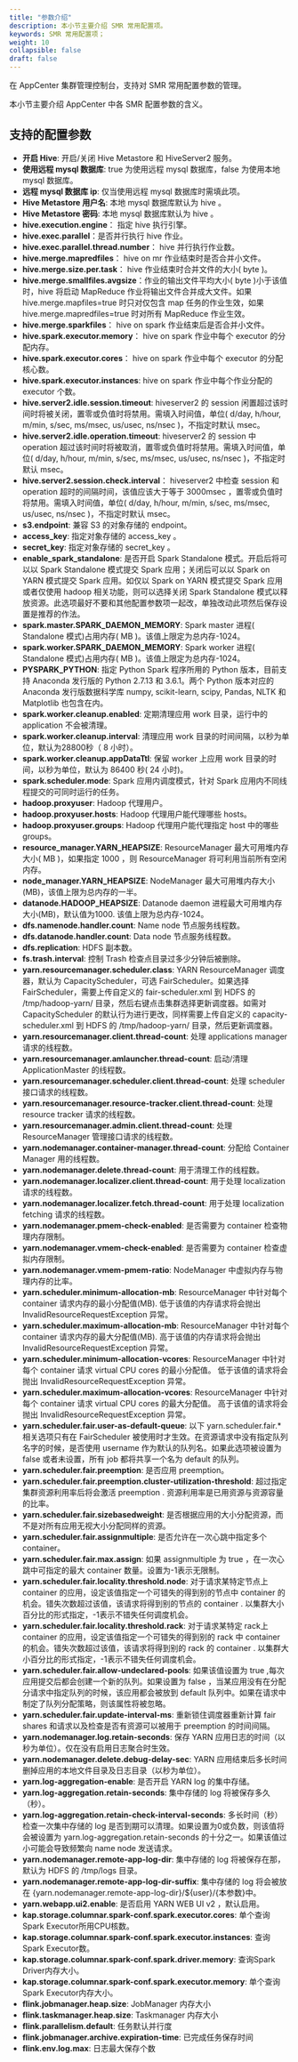 ```yaml
---
title: "参数介绍"
description: 本小节主要介绍 SMR 常用配置项。 
keywords: SMR 常用配置项；
weight: 10
collapsible: false
draft: false
---
```




在 AppCenter 集群管理控制台，支持对 SMR 常用配置参数的管理。

本小节主要介绍 AppCenter 中各 SMR 配置参数的含义。 

## 支持的配置参数

- **开启 Hive**: 开启/关闭 Hive Metastore 和 HiveServer2 服务。
- **使用远程 mysql 数据库**: true 为使用远程 mysql 数据库，false 为使用本地 mysql 数据库。
- **远程 mysql 数据库 ip**: 仅当使用远程 mysql 数据库时需填此项。
- **Hive Metastore 用户名**: 本地 mysql 数据库默认为 hive 。
- **Hive Metastore 密码**: 本地 mysql 数据库默认为 hive 。
- **hive.execution.engine**： 指定 hive 执行引擎。	
- **hive.exec.parallel**：是否并行执行 hive 作业。
- **hive.exec.parallel.thread.number**： hive 并行执行作业数。
- **hive.merge.mapredfiles**： hive on mr 作业结束时是否合并小文件。
- **hive.merge.size.per.task**： hive 作业结束时合并文件的大小( byte )。
- **hive.merge.smallfiles.avgsize**：作业的输出文件平均大小( byte )小于该值时，hive 将启动 MapReduce 作业将输出文件合并成大文件。如果 hive.merge.mapfiles=true 时只对仅包含 map 任务的作业生效，如果 hive.merge.mapredfiles=true 时对所有 MapReduce 作业生效。
- **hive.merge.sparkfiles**： hive on spark 作业结束后是否合并小文件。	
- **hive.spark.executor.memory**： hive on spark 作业中每个 executor 的分配内存。	
- **hive.spark.executor.cores**： hive on spark 作业中每个 executor 的分配核心数。
- **hive.spark.executor.instances**: hive on spark 作业中每个作业分配的 executor 个数。
- **hive.server2.idle.session.timeout**: hiveserver2 的 session 闲置超过该时间时将被关闭，置零或负值时将禁用。需填入时间值，单位( d/day, h/hour, m/min, s/sec, ms/msec, us/usec, ns/nsec )，不指定时默认 msec。
- **hive.server2.idle.operation.timeout**: hiveserver2 的 session 中 operation 超过该时间时将被取消，置零或负值时将禁用。需填入时间值，单位( d/day, h/hour, m/min, s/sec, ms/msec, us/usec, ns/nsec )，不指定时默认 msec。
- **hive.server2.session.check.interval**： hiveserver2 中检查 session 和 operation 超时的间隔时间，该值应该大于等于 3000msec ，置零或负值时将禁用。需填入时间值，单位( d/day, h/hour, m/min, s/sec, ms/msec, us/usec, ns/nsec )，不指定时默认 msec。
- **s3.endpoint**: 兼容 S3 的对象存储的 endpoint。
- **access_key**: 指定对象存储的 access_key 。
- **secret_key**: 指定对象存储的 secret_key 。
- **enable_spark_standalone**: 是否开启 Spark Standalone 模式。开启后将可以以 Spark Standalone 模式提交 Spark 应用；关闭后可以以 Spark on YARN 模式提交 Spark 应用。如仅以 Spark on YARN 模式提交 Spark 应用或者仅使用 hadoop 相关功能，则可以选择关闭 Spark Standalone 模式以释放资源。此选项最好不要和其他配置参数项一起改，单独改动此项然后保存设置是推荐的作法。
- **spark.master.SPARK_DAEMON_MEMORY**: Spark master 进程( Standalone 模式)占用内存( MB )。该值上限定为总内存-1024。
- **spark.worker.SPARK_DAEMON_MEMORY**: Spark worker 进程( Standalone 模式)占用内存( MB )。该值上限定为总内存-1024。
- **PYSPARK_PYTHON**: 指定 Python Spark 程序所用的 Python 版本，目前支持 Anaconda 发行版的 Python 2.7.13 和 3.6.1。两个 Python 版本对应的 Anaconda 发行版数据科学库 numpy, scikit-learn, scipy, Pandas, NLTK 和 Matplotlib 也包含在内。
- **spark.worker.cleanup.enabled**: 定期清理应用 work 目录，运行中的 application 不会被清理。
- **spark.worker.cleanup.interval**: 清理应用 work 目录的时间间隔，以秒为单位，默认为28800秒（ 8 小时）。
- **spark.worker.cleanup.appDataTtl**: 保留 worker 上应用 work 目录的时间，以秒为单位，默认为 86400 秒( 24 小时)。
- **spark.scheduler.mode**: Spark 应用内调度模式，针对 Spark 应用内不同线程提交的可同时运行的任务。
- **hadoop.proxyuser**: Hadoop 代理用户。
- **hadoop.proxyuser.hosts**: Hadoop 代理用户能代理哪些 hosts。
- **hadoop.proxyuser.groups**: Hadoop 代理用户能代理指定 host 中的哪些 groups。
- **resource_manager.YARN_HEAPSIZE**: ResourceManager 最大可用堆内存大小( MB )，如果指定 1000 ，则 ResourceManager 将可利用当前所有空闲内存。
- **node_manager.YARN_HEAPSIZE**: NodeManager 最大可用堆内存大小(MB)，该值上限为总内存的一半。
- **datanode.HADOOP_HEAPSIZE**: Datanode daemon 进程最大可用堆内存大小(MB)，默认值为1000. 该值上限为总内存-1024。
- **dfs.namenode.handler.count**: Name node 节点服务线程数。
- **dfs.datanode.handler.count**: Data node 节点服务线程数。
- **dfs.replication**: HDFS 副本数。
- **fs.trash.interval**: 控制 Trash 检查点目录过多少分钟后被删除。
- **yarn.resourcemanager.scheduler.class**: YARN ResourceManager 调度器，默认为 CapacityScheduler，可选 FairScheduler。如果选择 FairScheduler，需要上传自定义的 fair-scheduler.xml 到 HDFS 的 /tmp/hadoop-yarn/ 目录，然后右键点击集群选择更新调度器。如需对 CapacityScheduler 的默认行为进行更改，同样需要上传自定义的 capacity-scheduler.xml 到 HDFS 的 /tmp/hadoop-yarn/ 目录，然后更新调度器。
- **yarn.resourcemanager.client.thread-count**: 处理 applications manager 请求的线程数。
- **yarn.resourcemanager.amlauncher.thread-count**: 启动/清理 ApplicationMaster 的线程数。
- **yarn.resourcemanager.scheduler.client.thread-count**: 处理 scheduler 接口请求的线程数。
- **yarn.resourcemanager.resource-tracker.client.thread-count**: 处理 resource tracker 请求的线程数。
- **yarn.resourcemanager.admin.client.thread-count**: 处理 ResourceManager 管理接口请求的线程数。
- **yarn.nodemanager.container-manager.thread-count**: 分配给 Container Manager 用的线程数。
- **yarn.nodemanager.delete.thread-count**: 用于清理工作的线程数。
- **yarn.nodemanager.localizer.client.thread-count**: 用于处理 localization 请求的线程数。
- **yarn.nodemanager.localizer.fetch.thread-count**: 用于处理 localization fetching 请求的线程数。
- **yarn.nodemanager.pmem-check-enabled**: 是否需要为 container 检查物理内存限制。
- **yarn.nodemanager.vmem-check-enabled**: 是否需要为 container 检查虚拟内存限制。
- **yarn.nodemanager.vmem-pmem-ratio**: NodeManager 中虚拟内存与物理内存的比率。
- **yarn.scheduler.minimum-allocation-mb**: ResourceManager 中针对每个 container 请求内存的最小分配值(MB). 低于该值的内存请求将会抛出 InvalidResourceRequestException 异常。
- **yarn.scheduler.maximum-allocation-mb**: ResourceManager 中针对每个 container 请求内存的最大分配值(MB). 高于该值的内存请求将会抛出 InvalidResourceRequestException 异常。
- **yarn.scheduler.minimum-allocation-vcores**: ResourceManager 中针对每个 container 请求 virtual CPU cores 的最小分配值。 低于该值的请求将会抛出 InvalidResourceRequestException 异常。
- **yarn.scheduler.maximum-allocation-vcores**: ResourceManager 中针对每个 container 请求 virtual CPU cores 的最大分配值。 高于该值的请求将会抛出 InvalidResourceRequestException 异常。
- **yarn.scheduler.fair.user-as-default-queue**: 以下 yarn.scheduler.fair.* 相关选项只有在 FairScheduler 被使用时才生效。在资源请求中没有指定队列名字的时候，是否使用 username 作为默认的队列名。如果此选项被设置为 false 或者未设置，所有 job 都将共享一个名为 default 的队列。
- **yarn.scheduler.fair.preemption**: 是否应用 preemption。
- **yarn.scheduler.fair.preemption.cluster-utilization-threshold**: 超过指定集群资源利用率后将会激活 preemption . 资源利用率是已用资源与资源容量的比率。
- **yarn.scheduler.fair.sizebasedweight**: 是否根据应用的大小分配资源，而不是对所有应用无视大小分配同样的资源。
- **yarn.scheduler.fair.assignmultiple**: 是否允许在一次心跳中指定多个 container。
- **yarn.scheduler.fair.max.assign**: 如果 assignmultiple 为 true ，在一次心跳中可指定的最大 container 数量。设置为-1表示无限制。
- **yarn.scheduler.fair.locality.threshold.node**: 对于请求某特定节点上 container 的应用，设定该值指定一个可错失的得到别的节点中 container 的机会。错失次数超过该值，该请求将得到别的节点的 container . 以集群大小百分比的形式指定，-1表示不错失任何调度机会。
- **yarn.scheduler.fair.locality.threshold.rack**: 对于请求某特定 rack上container 的应用，设定该值指定一个可错失的得到别的 rack 中 container 的机会。错失次数超过该值，该请求将得到别的 rack 的 container . 以集群大小百分比的形式指定，-1表示不错失任何调度机会。
- **yarn.scheduler.fair.allow-undeclared-pools**: 如果该值设置为 true ,每次应用提交后都会创建一个新的队列。如果设置为 false ，当某应用没有在分配分请求中指定队列的时候，该应用都会被放到 default 队列中。如果在请求中制定了队列分配策略，则该属性将被忽略。
- **yarn.scheduler.fair.update-interval-ms**: 重新锁住调度器重新计算 fair shares 和请求以及检查是否有资源可以被用于 preemption 的时间间隔。
- **yarn.nodemanager.log.retain-seconds**: 保存 YARN 应用日志的时间（以秒为单位）。仅在没有启用日志聚合时生效。
- **yarn.nodemanager.delete.debug-delay-sec**: YARN 应用结束后多长时间删掉应用的本地文件目录及日志目录（以秒为单位）。
- **yarn.log-aggregation-enable**: 是否开启 YARN log 的集中存储。
- **yarn.log-aggregation.retain-seconds**: 集中存储的 log 将被保存多久（秒）。
- **yarn.log-aggregation.retain-check-interval-seconds**: 多长时间（秒）检查一次集中存储的 log 是否到期可以清理。如果设置为0或负数，则该值将会被设置为 yarn.log-aggregation.retain-seconds 的十分之一。如果该值过小可能会导致频繁向 name node 发送请求。
- **yarn.nodemanager.remote-app-log-dir**: 集中存储的 log 将被保存在那，默认为 HDFS 的 /tmp/logs 目录。
- **yarn.nodemanager.remote-app-log-dir-suffix**: 集中存储的 log 将会被放在 {yarn.nodemanager.remote-app-log-dir}/${user}/{本参数}中。  
- **yarn.webapp.ui2.enable**: 是否启用 YARN WEB UI v2 ，默认启用。
- **kap.storage.columnar.spark-conf.spark.executor.cores**: 单个查询Spark Executor所用CPU核数。  
- **kap.storage.columnar.spark-conf.spark.executor.instances**: 查询Spark Executor数。   
- **kap.storage.columnar.spark-conf.spark.driver.memory**: 查询Spark Driver内存大小。   
- **kap.storage.columnar.spark-conf.spark.executor.memory**: 单个查询Spark Executor内存大小。   
- **flink.jobmanager.heap.size**: JobManager 内存大小	
- **flink.taskmanager.heap.size**: Taskmanager 内存大小	
- **flink.parallelism.default**: 任务默认并行度	
- **flink.jobmanager.archive.expiration-time**: 已完成任务保存时间	
- **flink.env.log.max**: 日志最大保存个数